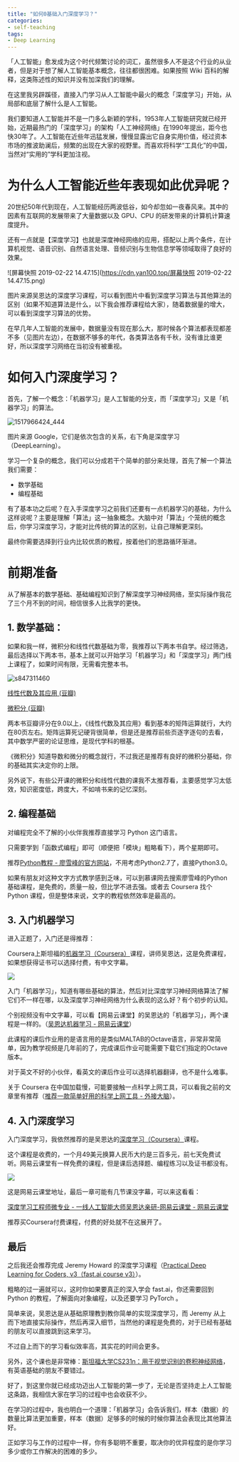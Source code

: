 ```yaml
---
title: "如何0基础入门深度学习？"
categories:
- self-teaching
tags:
- Deep Learning
---
```


「人工智能」愈发成为这个时代频繁讨论的词汇，虽然很多人不是这个行业的从业者，但是对于想了解人工智能基本概念，往往都很困难。如果按照 Wiki 百科的解释，这类陈述性的知识并没有加深我们的理解。

在这里我另辟蹊径，直接入门学习从人工智能中最火的概念「深度学习」开始，从局部和底层了解什么是人工智能。

我们要知道人工智能并不是一门多么新颖的学科，1953年人工智能研究就已经开始，近期最热门的「深度学习」的架构「人工神经网络」在1990年提出，距今也快30年了。人工智能在近些年迅猛发展，慢慢显露出它自身实用价值，经过资本市场的推波助澜后，频繁的出现在大家的视野里。而喜欢将科学“工具化”的中国，当然对“实用的”学科更加注视。

# 为什么人工智能近些年表现如此优异呢？

20世纪50年代到现在，人工智能经历两波低谷，如今却忽如一夜春风来。其中的因素有互联网的发展带来了大量数据以及 GPU、CPU 的研发带来的计算机计算速度提升。

还有一点就是【深度学习】也就是深度神经网络的应用，搭配以上两个条件，在计算机视觉、语音识别、自然语言处理、音频识别与生物信息学等领域取得了良好的效果。

![屏幕快照 2019-02-22 14.47.15](https://cdn.yan100.top/屏幕快照 2019-02-22 14.47.15.png)


图片来源吴恩达的深度学习课程，可以看到图片中看到深度学习算法与其他算法的区别（如果不知道算法是什么，以下我会推荐课程给大家），随着数据量的增大，可以看到深度学习算法的优势。

在早几年人工智能的发展中，数据量没有现在那么大，那时候各个算法都表现都差不多（见图片左边），在数据不够多的年代，各类算法各有千秋，没有谁比谁更好，所以深度学习网络在当初没有被重视。

# 如何入门深度学习？


首先，了解一个概念：「机器学习」是人工智能的分支，而「深度学习」又是「机器学习」的算法。

![1517966424_444](https://cdn.yan100.top/1517966424_444.png)


图片来源 Google，它们是依次包含的关系，右下角是深度学习（DeepLearning）。

学习一个复杂的概念，我们可以分成若干个简单的部分来处理，首先了解一个算法我们需要：

- 数学基础
- 编程基础

有了基本功之后呢？在入手深度学习之前我们还要有一点机器学习的基础，为什么这样说呢？主要是理解「算法」这一抽象概念。大脑中对「算法」个笼统的概念后，你学习深度学习，才能对比传统的算法的区别，让自己理解更深刻。

最终你需要选择到行业内比较优质的教程，按着他们的思路循环渐进。


# 前期准备

从了解基本的数学基础、基础编程知识到了解深度学习神经网络，至实际操作我花了三个月不到的时间，相信很多人比我学的更快。

## 1. 数学基础：
如果和我一样，微积分和线性代数基础为零，我推荐以下两本书自学。经过筛选，最后选择以下两本书，基本上就可以开始学习「机器学习」和「深度学习」两门线上课程了，如果时间有限，无需看完整本书。

![s847311460](https://cdn.yan100.top/s847311460.jpg)


[线性代数及其应用 (豆瓣)](https://book.douban.com/subject/1425950/)

[微积分 (豆瓣)](https://book.douban.com/subject/6822205/)

两本书豆瓣评分在9.0以上，《线性代数及其应用》看到基本的矩阵运算就行，大约在80页左右。矩阵运算死记硬背很简单，但是还是推荐前些页逐字逐句的去看，其中数学严密的论证思维，是现代学科的根基。

《微积分》知道导数和微分的概念就行，不过我还是推荐有良好的微积分基础，你的基础其实决定你的上限。

另外说下，有些公开课的微积分和线性代数的课我不太推荐看，主要感觉学习太低效，知识密度低，跨度大，不如啃书来的记忆深刻。

## 2. 编程基础

对编程完全不了解的小伙伴我推荐直接学习 Python 这门语言。

只需要学到「函数式编程」即可（顺便把「模块」粗略看下），两个星期即可。

推荐[Python教程 - 廖雪峰的官方网站](https://www.liaoxuefeng.com/wiki/0014316089557264a6b348958f449949df42a6d3a2e542c000)，不用考虑Python2.7了，直接Python3.0。

如果有朋友对这种文字方式教学感到乏味，可以到慕课网去搜索廖雪峰的Python基础课程，是免费的，质量一般，但比学不进去强。或者去 Coursera 找个 Python 课程，但是整体来说，文字的教程依然效率是最高的。

## 3. 入门机器学习

进入正题了，入门还是得推荐：

Coursera上斯坦福的[机器学习（Coursera）](https://www.coursera.org/learn/machine-learning)课程，讲师吴恩达，这是免费课程，如果想获得证书可以选择付费，有中文字幕。

![](https://cdn.yan100.top/15508356776963.jpg)


入门「机器学习」，知道有哪些基础的算法，然后对比深度学习神经网络算法了解它们不一样在哪，以及深度学习神经网络为什么表现的这么好？有个初步的认知。

个别视频没有中文字幕，可以看【网易云课堂】的吴恩达的「机器学习」，两个课程是一样的。（[吴恩达机器学习 - 网易云课堂](https://study.163.com/course/courseMain.htm?courseId=1004570029&_trace_c_p_k2_=4370ed9eaeb54dd2a20207910a9c22d6)）

此课程的课后作业用的是语言用的是类似MALTAB的Octave语言，非常非常简单，因为教学视频是几年前的了，完成课后作业可能需要下载它们指定的Octave版本。

对于英文不好的小伙伴，看英文的课后作业可以选择机器翻译，也不是什么难事。

关于 Coursera 在中国加载慢，可能要接触一点科学上网工具，可以看我之前的文章里有推荐（[推荐一款简单好用的科学上网工具 - 外接大脑](https://yan100.top/tools/tools-kexueshangwang.html)）。

## 4. 入门深度学习

入门深度学习，我依然推荐的是吴恩达的[深度学习（Coursera）](https://www.coursera.org/specializations/deep-learning)课程。

这个课程是收费的，一个月49美元换算人民币大约是三百多元，前七天免费试听。网易云课堂有一样免费的课程，但是课后选择题、编程练习以及证书都没有。

![](https://cdn.yan100.top/15508358301827.jpg)


这是网易云课堂地址，最后一章可能有几节课没字幕，可以来这看看：

[深度学习工程师微专业 - 一线人工智能大师吴恩达亲研-网易云课堂 - 网易云课堂](https://mooc.study.163.com/smartSpec/detail/1001319001.htm)

推荐买Coursera付费课程，付费的好处就不在这展开了。


## 最后

之后我还会推荐完成 Jeremy Howard 的深度学习课程（[Practical Deep Learning for Coders, v3（fast.ai course v3）](https://course.fast.ai/)）。

粗略的过一遍就可以，这时你如果要真正的深入学会 fast.ai，你还需要回到 Python 的教程，了解面向对象编程，以及还要学习 PyTorch 。

简单来说，吴恩达是从基础原理教到教你简单的实现深度学习，而 Jeremy 从上而下地直接实际操作，然后再深入细节，当然他的课程是免费的，对于已经有基础的朋友可以直接跳到这来学习。

不过自上而下的学习看似效率高，其实花的时间会更多。

另外，这个课也是非常棒：[斯坦福大学CS231n：用于视觉识别的卷积神经网络](http://cs231n.stanford.edu/)，有英语基础的朋友不要错过。

好了，到这里你就已经成功迈出人工智能的第一步了，无论是否坚持走上人工智能这条路，我相信大家在学习的过程中也会收获不少。

在学习的过程中，我也明白一个道理：「机器学习」会告诉我们，样本（数据）的数量比算法更加重要，样本（数据）足够多的时候的时候你算法会表现比其他算法好。

正如学习与工作的过程中一样，你有多聪明不重要，取决你的优异程度的是你学习多少或你工作解决的困难的多少。



